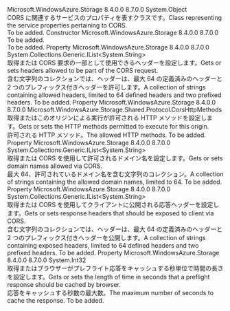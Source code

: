 <Type Name="CorsRule" FullName="Microsoft.WindowsAzure.Storage.Shared.Protocol.CorsRule">
  <TypeSignature Language="C#" Value="public sealed class CorsRule" />
  <TypeSignature Language="ILAsm" Value=".class public auto ansi sealed beforefieldinit CorsRule extends System.Object" />
  <TypeSignature Language="DocId" Value="T:Microsoft.WindowsAzure.Storage.Shared.Protocol.CorsRule" />
  <TypeSignature Language="VB.NET" Value="Public NotInheritable Class CorsRule" />
  <TypeSignature Language="F#" Value="type CorsRule = class" />
  <AssemblyInfo>
    <AssemblyName>Microsoft.WindowsAzure.Storage</AssemblyName>
    <AssemblyVersion>8.4.0.0</AssemblyVersion>
    <AssemblyVersion>8.7.0.0</AssemblyVersion>
  </AssemblyInfo>
  <Base>
    <BaseTypeName>System.Object</BaseTypeName>
  </Base>
  <Interfaces />
  <Docs>
    <summary>
            <span data-ttu-id="7ba86-101">CORS に関連するサービスのプロパティを表すクラスです。</span><span class="sxs-lookup"><span data-stu-id="7ba86-101">Class representing the service properties pertaining to CORS.</span></span>
            </summary>
    <remarks>To be added.</remarks>
  </Docs>
  <Members>
    <Member MemberName=".ctor">
      <MemberSignature Language="C#" Value="public CorsRule ();" />
      <MemberSignature Language="ILAsm" Value=".method public hidebysig specialname rtspecialname instance void .ctor() cil managed" />
      <MemberSignature Language="DocId" Value="M:Microsoft.WindowsAzure.Storage.Shared.Protocol.CorsRule.#ctor" />
      <MemberSignature Language="VB.NET" Value="Public Sub New ()" />
      <MemberType>Constructor</MemberType>
      <AssemblyInfo>
        <AssemblyName>Microsoft.WindowsAzure.Storage</AssemblyName>
        <AssemblyVersion>8.4.0.0</AssemblyVersion>
        <AssemblyVersion>8.7.0.0</AssemblyVersion>
      </AssemblyInfo>
      <Parameters />
      <Docs>
        <summary>To be added.</summary>
        <remarks>To be added.</remarks>
      </Docs>
    </Member>
    <Member MemberName="AllowedHeaders">
      <MemberSignature Language="C#" Value="public System.Collections.Generic.IList&lt;string&gt; AllowedHeaders { get; set; }" />
      <MemberSignature Language="ILAsm" Value=".property instance class System.Collections.Generic.IList`1&lt;string&gt; AllowedHeaders" />
      <MemberSignature Language="DocId" Value="P:Microsoft.WindowsAzure.Storage.Shared.Protocol.CorsRule.AllowedHeaders" />
      <MemberSignature Language="VB.NET" Value="Public Property AllowedHeaders As IList(Of String)" />
      <MemberSignature Language="F#" Value="member this.AllowedHeaders : System.Collections.Generic.IList&lt;string&gt; with get, set" Usage="Microsoft.WindowsAzure.Storage.Shared.Protocol.CorsRule.AllowedHeaders" />
      <MemberType>Property</MemberType>
      <AssemblyInfo>
        <AssemblyName>Microsoft.WindowsAzure.Storage</AssemblyName>
        <AssemblyVersion>8.4.0.0</AssemblyVersion>
        <AssemblyVersion>8.7.0.0</AssemblyVersion>
      </AssemblyInfo>
      <ReturnValue>
        <ReturnType>System.Collections.Generic.IList&lt;System.String&gt;</ReturnType>
      </ReturnValue>
      <Docs>
        <summary>
            <span data-ttu-id="7ba86-102">取得または CORS 要求の一部として使用できるヘッダーを設定します。</span><span class="sxs-lookup"><span data-stu-id="7ba86-102">Gets or sets headers allowed to be part of the CORS request.</span></span>
            </summary>
        <value><span data-ttu-id="7ba86-103">含む文字列のコレクションでは、ヘッダーは、最大 64 の定義済みのヘッダーと 2 つのプレフィックス付きヘッダーを許可します。</span><span class="sxs-lookup"><span data-stu-id="7ba86-103">A collection of strings containing allowed headers, limited to 64 defined headers and two prefixed headers.</span></span></value>
        <remarks>To be added.</remarks>
      </Docs>
    </Member>
    <Member MemberName="AllowedMethods">
      <MemberSignature Language="C#" Value="public Microsoft.WindowsAzure.Storage.Shared.Protocol.CorsHttpMethods AllowedMethods { get; set; }" />
      <MemberSignature Language="ILAsm" Value=".property instance valuetype Microsoft.WindowsAzure.Storage.Shared.Protocol.CorsHttpMethods AllowedMethods" />
      <MemberSignature Language="DocId" Value="P:Microsoft.WindowsAzure.Storage.Shared.Protocol.CorsRule.AllowedMethods" />
      <MemberSignature Language="VB.NET" Value="Public Property AllowedMethods As CorsHttpMethods" />
      <MemberSignature Language="F#" Value="member this.AllowedMethods : Microsoft.WindowsAzure.Storage.Shared.Protocol.CorsHttpMethods with get, set" Usage="Microsoft.WindowsAzure.Storage.Shared.Protocol.CorsRule.AllowedMethods" />
      <MemberType>Property</MemberType>
      <AssemblyInfo>
        <AssemblyName>Microsoft.WindowsAzure.Storage</AssemblyName>
        <AssemblyVersion>8.4.0.0</AssemblyVersion>
        <AssemblyVersion>8.7.0.0</AssemblyVersion>
      </AssemblyInfo>
      <ReturnValue>
        <ReturnType>Microsoft.WindowsAzure.Storage.Shared.Protocol.CorsHttpMethods</ReturnType>
      </ReturnValue>
      <Docs>
        <summary>
            <span data-ttu-id="7ba86-104">取得またはこのオリジンによる実行が許可される HTTP メソッドを設定します。</span><span class="sxs-lookup"><span data-stu-id="7ba86-104">Gets or sets the HTTP methods permitted to execute for this origin.</span></span>
            </summary>
        <value><span data-ttu-id="7ba86-105">許可される HTTP メソッド。</span><span class="sxs-lookup"><span data-stu-id="7ba86-105">The allowed HTTP methods.</span></span></value>
        <remarks>To be added.</remarks>
      </Docs>
    </Member>
    <Member MemberName="AllowedOrigins">
      <MemberSignature Language="C#" Value="public System.Collections.Generic.IList&lt;string&gt; AllowedOrigins { get; set; }" />
      <MemberSignature Language="ILAsm" Value=".property instance class System.Collections.Generic.IList`1&lt;string&gt; AllowedOrigins" />
      <MemberSignature Language="DocId" Value="P:Microsoft.WindowsAzure.Storage.Shared.Protocol.CorsRule.AllowedOrigins" />
      <MemberSignature Language="VB.NET" Value="Public Property AllowedOrigins As IList(Of String)" />
      <MemberSignature Language="F#" Value="member this.AllowedOrigins : System.Collections.Generic.IList&lt;string&gt; with get, set" Usage="Microsoft.WindowsAzure.Storage.Shared.Protocol.CorsRule.AllowedOrigins" />
      <MemberType>Property</MemberType>
      <AssemblyInfo>
        <AssemblyName>Microsoft.WindowsAzure.Storage</AssemblyName>
        <AssemblyVersion>8.4.0.0</AssemblyVersion>
        <AssemblyVersion>8.7.0.0</AssemblyVersion>
      </AssemblyInfo>
      <ReturnValue>
        <ReturnType>System.Collections.Generic.IList&lt;System.String&gt;</ReturnType>
      </ReturnValue>
      <Docs>
        <summary>
            <span data-ttu-id="7ba86-106">取得または CORS を使用して許可されるドメイン名を設定します。</span><span class="sxs-lookup"><span data-stu-id="7ba86-106">Gets or sets domain names allowed via CORS.</span></span>
            </summary>
        <value><span data-ttu-id="7ba86-107">最大 64、許可されているドメイン名を含む文字列のコレクション。</span><span class="sxs-lookup"><span data-stu-id="7ba86-107">A collection of strings containing the allowed domain names, limited to 64.</span></span></value>
        <remarks>To be added.</remarks>
      </Docs>
    </Member>
    <Member MemberName="ExposedHeaders">
      <MemberSignature Language="C#" Value="public System.Collections.Generic.IList&lt;string&gt; ExposedHeaders { get; set; }" />
      <MemberSignature Language="ILAsm" Value=".property instance class System.Collections.Generic.IList`1&lt;string&gt; ExposedHeaders" />
      <MemberSignature Language="DocId" Value="P:Microsoft.WindowsAzure.Storage.Shared.Protocol.CorsRule.ExposedHeaders" />
      <MemberSignature Language="VB.NET" Value="Public Property ExposedHeaders As IList(Of String)" />
      <MemberSignature Language="F#" Value="member this.ExposedHeaders : System.Collections.Generic.IList&lt;string&gt; with get, set" Usage="Microsoft.WindowsAzure.Storage.Shared.Protocol.CorsRule.ExposedHeaders" />
      <MemberType>Property</MemberType>
      <AssemblyInfo>
        <AssemblyName>Microsoft.WindowsAzure.Storage</AssemblyName>
        <AssemblyVersion>8.4.0.0</AssemblyVersion>
        <AssemblyVersion>8.7.0.0</AssemblyVersion>
      </AssemblyInfo>
      <ReturnValue>
        <ReturnType>System.Collections.Generic.IList&lt;System.String&gt;</ReturnType>
      </ReturnValue>
      <Docs>
        <summary>
            <span data-ttu-id="7ba86-108">取得または CORS を使用してクライアントに公開される応答ヘッダーを設定します。</span><span class="sxs-lookup"><span data-stu-id="7ba86-108">Gets or sets response headers that should be exposed to client via CORS.</span></span>
            </summary>
        <value><span data-ttu-id="7ba86-109">含む文字列のコレクションでは、ヘッダーは、最大 64 の定義済みのヘッダーと 2 つのプレフィックス付きヘッダーを公開します。</span><span class="sxs-lookup"><span data-stu-id="7ba86-109">A collection of strings containing exposed headers, limited to 64 defined headers and two prefixed headers.</span></span></value>
        <remarks>To be added.</remarks>
      </Docs>
    </Member>
    <Member MemberName="MaxAgeInSeconds">
      <MemberSignature Language="C#" Value="public int MaxAgeInSeconds { get; set; }" />
      <MemberSignature Language="ILAsm" Value=".property instance int32 MaxAgeInSeconds" />
      <MemberSignature Language="DocId" Value="P:Microsoft.WindowsAzure.Storage.Shared.Protocol.CorsRule.MaxAgeInSeconds" />
      <MemberSignature Language="VB.NET" Value="Public Property MaxAgeInSeconds As Integer" />
      <MemberSignature Language="F#" Value="member this.MaxAgeInSeconds : int with get, set" Usage="Microsoft.WindowsAzure.Storage.Shared.Protocol.CorsRule.MaxAgeInSeconds" />
      <MemberType>Property</MemberType>
      <AssemblyInfo>
        <AssemblyName>Microsoft.WindowsAzure.Storage</AssemblyName>
        <AssemblyVersion>8.4.0.0</AssemblyVersion>
        <AssemblyVersion>8.7.0.0</AssemblyVersion>
      </AssemblyInfo>
      <ReturnValue>
        <ReturnType>System.Int32</ReturnType>
      </ReturnValue>
      <Docs>
        <summary>
            <span data-ttu-id="7ba86-110">取得またはブラウザーがプレフライト応答をキャッシュする秒単位で時間の長さを設定します。</span><span class="sxs-lookup"><span data-stu-id="7ba86-110">Gets or sets the length of time in seconds that a preflight response should be cached by browser.</span></span>
            </summary>
        <value><span data-ttu-id="7ba86-111">応答をキャッシュする秒数の最大数。</span><span class="sxs-lookup"><span data-stu-id="7ba86-111">The maximum number of seconds to cache the response.</span></span></value>
        <remarks>To be added.</remarks>
      </Docs>
    </Member>
  </Members>
</Type>